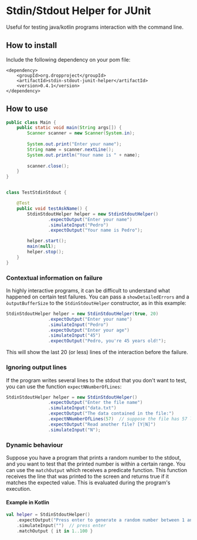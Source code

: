 # Stdin/Stdout Helper for JUnit

Useful for testing java/kotlin programs interaction with the command line. 

## How to install

Include the following dependency on your pom file:

    <dependency>
	    <groupId>org.dropproject</groupId>
	    <artifactId>stdin-stdout-junit-helper</artifactId>
	    <version>0.4.1</version>
	</dependency>
	
## How to use

```java
public class Main {
    public static void main(String args[]) {
        Scanner scanner = new Scanner(System.in);
        
        System.out.print("Enter your name");
        String name = scanner.nextLine();
        System.out.println("Your name is " + name);
        
        scanner.close();
    }
}


class TestStdinStdout {

    @Test
    public void testAskName() {
        StdinStdoutHelper helper = new StdinStdoutHelper()
                .expectOutput("Enter your name")
                .simulateInput("Pedro")
                .expectOutput("Your name is Pedro");

        helper.start();
        main(null);
        helper.stop();
    }
}
```

### Contextual information on failure

In highly interactive programs, it can be difficult to understand what happened on certain
test failures. You can pass a `showDetailedErrors` and a `òutputBufferSize` to the
`StdinStdoutHelper` constructor, as in this example:

```java
StdinStdoutHelper helper = new StdinStdoutHelper(true, 20)
                .expectOutput("Enter your name")
                .simulateInput("Pedro")
                .expectOutput("Enter your age")
                .simulateInput("45")
                .expectOutput("Pedro, you're 45 years old!");
```                    
This will show the last 20 (or less) lines of the interaction before the failure.

### Ignoring output lines

If the program writes several lines to the stdout that you don't want to test, you can use the function `expectNNumberOfLines`:
```java
StdinStdoutHelper helper = new StdinStdoutHelper()
                .expectOutput("Enter the file name")
                .simulateInput("data.txt")
                .expectOutput("The data contained in the file:")
                .expectNNumberOfLines(57)  // suppose the file has 57 lines
                .expectOutput("Read another file? [Y|N]")
                .simulateInput("N");
```

### Dynamic behaviour

Suppose you have a program that prints a random number to the stdout, and you want to test that the printed number is 
within a certain range. You can use the `matchOutput` which receives a predicate function. This function receives the
line that was printed to the screen and returns true if it matches the expected value. This is evaluated during the
program's execution.

#### Example in Kotlin
```kotlin
val helper = StdinStdoutHelper()
    .expectOutput("Press enter to generate a random number between 1 and 100")
    .simulateInput("")  // press enter
    .matchOutput { it in 1..100 }
```
